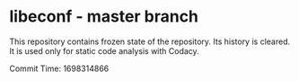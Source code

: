 # libeconf - master branch

This repository contains frozen state of the repository.
Its history is cleared. It is used only for static code
analysis with Codacy.

Commit Time: 1698314866